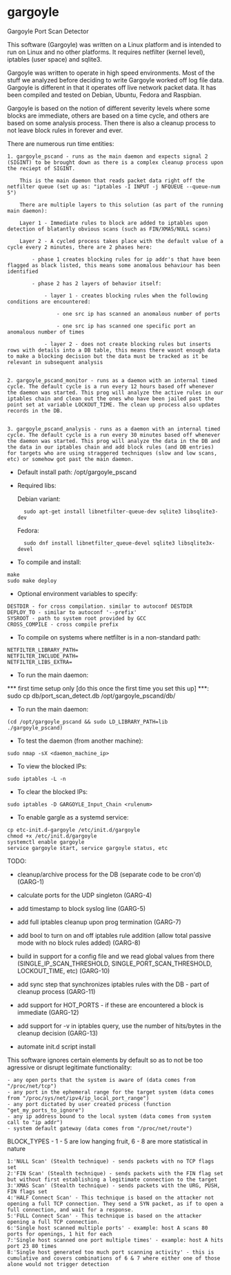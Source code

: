 # gargoyle
Gargoyle Port Scan Detector

This software (Gargoyle) was written on a Linux platform and is intended to run on Linux and no other platforms. It requires netfilter (kernel level), iptables (user space) and sqlite3.

Gargoyle was written to operate in high speed environments. Most of the stuff we analyzed before deciding to write Gargoyle worked off log file data. Gargoyle is different in that it operates off live network packet data. It has been compiled and tested on Debian, Ubuntu, Fedora and Raspbian.

Gargoyle is based on the notion of different severity levels where some blocks are immediate, others are based on a time cycle, and others are based on some analysis process. Then there is also a cleanup process to not leave block rules in forever and ever.

There are numerous run time entities:

	1. gargoyle_pscand - runs as the main daemon and expects signal 2 (SIGINT) to be brought down as there is a complex cleanup process upon the reciept of SIGINT.

		This is the main daemon that reads packet data right off the netfilter queue (set up as: "iptables -I INPUT -j NFQUEUE --queue-num 5")

		There are multiple layers to this solution (as part of the running main daemon):

		Layer 1 - Immediate rules to block are added to iptables upon detection of blatantly obvious scans (such as FIN/XMAS/NULL scans)

		Layer 2 - A cycled process takes place with the default value of a cycle every 2 minutes, there are 2 phases here:

			- phase 1 creates blocking rules for ip addr's that have been flagged as black listed, this means some anomalous behaviour has been identified
		
			- phase 2 has 2 layers of behavior itself:

				- layer 1 - creates blocking rules when the following conditions are encountered:

					- one src ip has scanned an anomalous number of ports

					- one src ip has scanned one specific port an anomalous number of times

				- layer 2 - does not create blocking rules but inserts rows with details into a DB table, this means there wasnt enough data to make a blocking decision but the data must be tracked as it be relevant in subsequent analysis


	2. gargoyle_pscand_monitor - runs as a daemon with an internal timed cycle. The default cycle is a run every 12 hours based off whenever the daemon was started. This prog will analyze the active rules in our iptables chain and clean out the ones who have been jailed past the point set at variable LOCKOUT_TIME. The clean up process also updates records in the DB.


	3. gargoyle_pscand_analysis - runs as a daemon with an internal timed cycle. The default cycle is a run every 30 minutes based off whenever the daemon was started. This prog will analyze the data in the DB and the data in our iptables chain and add block rules (and DB entries) for targets who are using straggered techniques (slow and low scans, etc) or somehow got past the main daemon.


- Default install path: /opt/gargoyle_pscand


- Required libs:

	Debian variant:

		sudo apt-get install libnetfilter-queue-dev sqlite3 libsqlite3-dev

	Fedora:

		sudo dnf install libnetfilter_queue-devel sqlite3 libsqlite3x-devel




- To compile and install:
```
make
sudo make deploy
```
- Optional environment variables to specify:
``` 
DESTDIR - for cross compilation. similar to autoconf DESTDIR
DEPLOY_TO - similar to autoconf '--prefix'
SYSROOT - path to system root provided by GCC
CROSS_COMPILE - cross compile prefix
```

- To compile on systems where netfilter is in a non-standard path:
```
NETFILTER_LIBRARY_PATH=
NETFILTER_INCLUDE_PATH=
NETFILTER_LIBS_EXTRA=
```
- To run the main daemon:

*** first time setup only [do this once the first time you set this up] ***: sudo cp db/port_scan_detect.db /opt/gargoyle_pscand/db/


- To run the main daemon:
```
(cd /opt/gargoyle_pscand && sudo LD_LIBRARY_PATH=lib ./gargoyle_pscand)
```
- To test the daemon (from another machine):
```
sudo nmap -sX <daemon_machine_ip>
```
- To view the blocked IPs:
```
sudo iptables -L -n
```
- To clear the blocked IPs:
```
sudo iptables -D GARGOYLE_Input_Chain <rulenum>
```
- To enable gargle as a systemd service:
```
cp etc-init.d-gargoyle /etc/init.d/gargoyle
chmod +x /etc/init.d/gargoyle
systemctl enable gargoyle
service gargoyle start, service gargoyle status, etc
```


TODO:

- cleanup/archive process for the DB (separate code to be cron'd) (GARG-1)

- calculate ports for the UDP singleton (GARG-4)

- add timestamp to block syslog line (GARG-5)

- add full iptables cleanup upon prog termination (GARG-7)

- add bool to turn on and off iptables rule addition (allow total passive mode with no block rules added) (GARG-8)

- build in support for a config file and we read global values from there (SINGLE_IP_SCAN_THRESHOLD, SINGLE_PORT_SCAN_THRESHOLD, LOCKOUT_TIME, etc) (GARG-10)

- add sync step that synchronizes iptables rules with the DB - part of cleanup process (GARG-11)

- add support for HOT_PORTS - if these are encountered a block is immediate (GARG-12)

- add support for -v in iptables query, use the number of hits/bytes in the cleanup decision (GARG-13)



- automate init.d script install






This software ignores certain elements by default so as to not be too agressive or disrupt legitimate functionality:

	- any open ports that the system is aware of (data comes from "/proc/net/tcp")
	- any port in the ephemeral range for the target system (data comes from "/proc/sys/net/ipv4/ip_local_port_range")
	- any port dictated by user created process (function "get_my_ports_to_ignore")
	- any ip address bound to the local system (data comes from system call to "ip addr")
	- system default gateway (data comes from "/proc/net/route")




BLOCK_TYPES - 1 - 5 are low hanging fruit, 6 - 8 are more statistical in nature

	1:'NULL Scan' (Stealth technique) - sends packets with no TCP flags set
	2:'FIN Scan' (Stealth technique) - sends packets with the FIN flag set but without first establishing a legitimate connection to the target
	3:'XMAS Scan' (Stealth technique) - sends packets with the URG, PUSH, FIN flags set
	4:'HALF Connect Scan' - This technique is based on the attacker not opening a full TCP connection. They send a SYN packet, as if to open a full connection, and wait for a response.
	5:'FULL Connect Scan' - This technique is based on the attacker opening a full TCP connection.
	6:'Single host scanned multiple ports' - example: host A scans 80 ports for openings, 1 hit for each 
	7:'Single host scanned one port multiple times' - example: host A hits port 23 80 times 
	8:'Single host generated too much port scanning activity' - this is cumulative and covers combinations of 6 & 7 where either one of those alone would not trigger detection


